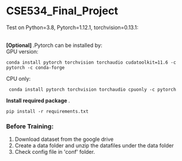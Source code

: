 # CSE534_Final_Project

Test on Python=3.8, Pytorch=1.12.1, torchvision=0.13.1: <br /> <br />

<strong>[Optional] </strong>.Pytorch can be installed by:<br />
GPU version: 
```
conda install pytorch torchvision torchaudio cudatoolkit=11.6 -c pytorch -c conda-forge
```
CPU only:
```
 conda install pytorch torchvision torchaudio cpuonly -c pytorch 
```


<strong>Install required package </strong>. 
```
pip install -r requirements.txt
```

### Before Training:
1) Download dataset from the google drive<br />
2) Create a data folder and unzip the datafiles under the data folder<br />
3) Check config file in 'conf' folder. <br />





  
